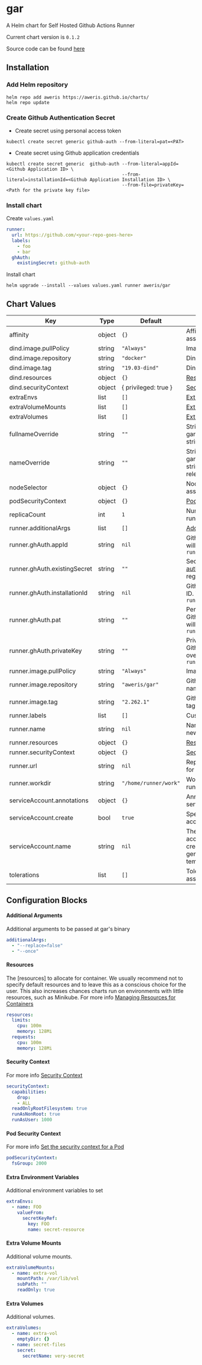 gar
===
A Helm chart for Self Hosted Github Actions Runner

Current chart version is `0.1.2`

Source code can be found [here](https://github.com/aweris/github-actions-runner)

## Installation

### Add Helm repository

```shell
helm repo add aweris https://aweris.github.io/charts/
helm repo update
```

### Create Github Authentication Secret

- Create secret using personal access token

```shell
kubectl create secret generic github-auth --from-literal=pat=<PAT>
```


- Create secret using Github application credentials

```
kubectl create secret generic  github-auth --from-literal=appId=<Github Application ID> \
                                           --from-literal=installationId=<Github Application Installation ID> \
                                           --from-file=privateKey=<Path for the private key file>
```

### Install chart

Create `values.yaml`

```yaml
runner:
  url: https://github.com/<your-repo-goes-here>
  labels:
    - foo
    - bar
  ghAuth:
    existingSecret: github-auth
```

Install chart

```shell
helm upgrade --install --values values.yaml runner aweris/gar
```

## Chart Values

| Key | Type | Default | Description |
|-----|------|---------|-------------|
| affinity | object | `{}` | Affinity settings for pod assignment |
| dind.image.pullPolicy | string | `"Always"` | Image pull policy |
| dind.image.repository | string | `"docker"` | DinD image name |
| dind.image.tag | string | `"19.03-dind"` | DinD image tag |
| dind.resources | object | `{}` | [Resources](#resources) |
| dind.securityContext | object | { privileged: true } | [Security Context](#security-context) |
| extraEnvs | list | `[]` | [Extra Environment Variables](#extra-environment-variables) |
| extraVolumeMounts | list | `[]` | [Extra Volume Mounts](#extra-volume-mounts) |
| extraVolumes | list | `[]` | [Extra Volumes](#extra-volumes) |
| fullnameOverride | string | `""` | String to fully override gar.fullname template with a string |
| nameOverride | string | `""` | String to partially override gar.fullname template with a string (will prepend the release name) |
| nodeSelector | object | `{}` | Node labels for pod assignment |
| podSecurityContext | object | `{}` | [Pod Security Context](#pod-security-context) |
| replicaCount | int | `1` | Number of replicas of the runner pod |
| runner.additionalArgs | list | `[]` | [Additional Arguments](#additional-arguments) |
| runner.ghAuth.appId | string | `nil` | Github Application ID. Value will overridden by `runner.ghAuth.existingSecret` |
| runner.ghAuth.existingSecret | string | `""` | Secret contains [Github authentication](#create-github-authentication-secret) for runner registration |
| runner.ghAuth.installationId | string | `nil` | Github application installation ID. Value will overridden by `runner.ghAuth.existingSecret` |
| runner.ghAuth.pat | string | `""` | Personal access token for Github Authentication. Value will overridden by `runner.ghAuth.existingSecret` |
| runner.ghAuth.privateKey | string | `""` | Private key for authenticate as Github application. Value will overridden by `runner.ghAuth.existingSecret` |
| runner.image.pullPolicy | string | `"Always"` | Image pull policy |
| runner.image.repository | string | `"aweris/gar"` | Github actions runner image name |
| runner.image.tag | string | `"2.262.1"` | Github actions runner image tag |
| runner.labels | list | `[]` | Custom labels for the runner |
| runner.name | string | `nil` | Name of the runner. If not set, new name generated |
| runner.resources | object | `{}` | [Resources](#resources) |
| runner.securityContext | object | `{}` | [Security Context](#security-context) |
| runner.url | string | `nil` | Repository or Organization url for runner registration |
| runner.workdir | string | `"/home/runner/work"` | Working directory for the runner |
| serviceAccount.annotations | object | `{}` | Annotations to add to the service account |
| serviceAccount.create | bool | `true` | Specifies whether a service account should be created |
| serviceAccount.name | string | `nil` | The name of the service account to use. If not set and create is true, a name is generated using the fullname template |
| tolerations | list | `[]` | Toleration labels for pod assignment |

## Configuration Blocks

#### Additional Arguments

Additional arguments to be passed at gar's binary

```yaml
additionalArgs:
  - "--replace=false"
  - "--once"
```

#### Resources

The [resources] to allocate for container. We usually recommend not to specify default resources and to leave this as a conscious
choice for the user. This also increases chances charts run on environments with little
resources, such as Minikube. For more info [Managing Resources for Containers](https://kubernetes.io/docs/concepts/configuration/manage-resources-containers/)

```yaml
resources:
  limits:
    cpu: 100m
    memory: 128Mi
  requests:
    cpu: 100m
    memory: 128Mi
```

#### Security Context

For more info [Security Context](https://kubernetes.io/docs/tasks/configure-pod-container/security-context/)

```yaml
securityContext:
  capabilities:
    drop:
    - ALL
  readOnlyRootFilesystem: true
  runAsNonRoot: true
  runAsUser: 1000
```

#### Pod Security Context

For more info [Set the security context for a Pod](https://kubernetes.io/docs/tasks/configure-pod-container/security-context/#set-the-security-context-for-a-pod)

```yaml
podSecurityContext:
  fsGroup: 2000
```

#### Extra Environment Variables

Additional environment variables to set

```yaml
extraEnvs:
  - name: FOO
    valueFrom:
      secretKeyRef:
        key: FOO
        name: secret-resource
```

#### Extra Volume Mounts

Additional volume mounts.

```yaml
extraVolumeMounts:
  - name: extra-vol
    mountPath: /var/lib/vol
    subPath: ""
    readOnly: true
```

#### Extra Volumes

Additional volumes.

```yaml
extraVolumes:
  - name: extra-vol
    emptyDir: {}
  - name: secret-files
    secret:
      secretName: very-secret
```
